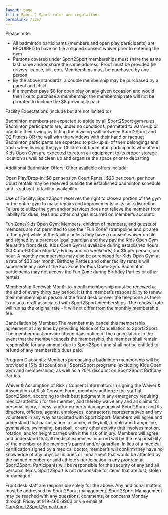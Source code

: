 ```yaml
---
layout: page
title: Sport 2 Sport rules and regulations
permalink: /s2s/
---
```


Please note:
- All badminton participants (members and open play participants) are REQUIRED to have on file a signed consent waiver prior to entering the gym
- Persons covered under Sport2Sport memberships must share the same last name and/or share the same address. Proof must be provided (ie drivers license, bill, etc). Memberships must be purchased by one person.
- By the above standards, a couple membership may be purchased by a parent and child
- If a member pays $8 for open play on any given occasion and would then like to purchase a membership, the membership rate will not be prorated to include the $8 previously paid.

Facility Expectations (include but are not limited to)

Badminton members are expected to abide by all Sport2Sport gym rules
Badminton participants are, under no conditions, permitted to warm-up or practice their swing by hitting the dividing wall between Sport2Sport and O2 Fitness OR the wall with the windows with their hand or racquet
Badminton participants are expected to pick-up all of their belongings and trash when leaving the gym
Children of badminton participants who attend Kids Open Gym are expected to return all equipment to its proper storage location as well as clean up and organize the space prior to departing

Additional Badminton Offers: Other available offers include:

Open Play/Drop-in: $8 per session
Court Rental: $20 per court, per hour
Court rentals may be reserved outside the established badminton schedule and is subject to facility availability

Use of Facility: Sport2Sport reserves the right to close a portion of the gym or the entire gym to make repairs and improvements in its sole discretion.
Failure to utilize the gym and/or services does not relieve the member from liability for dues, fees and other charges incurred on member’s account.

Fun Zone/Kids Open Gym: Members, children of members, and guests of members are not permitted to use the “Fun Zone” (trampoline and pit area of the gym) while at the facility unless they have a consent waiver on file and signed by a parent or legal guardian and they pay the Kids Open Gym fee at the front desk. Kids Open Gym is available during established hours (5:00pm-9:00pm Monday-Friday and on weekends) for $5 per person, per hour. A monthly membership may also be purchased for Kids Open Gym at a rate of $30 per month.
Birthday Parties and other facility rentals will supersede any use of the Fun Zone for Kids Open Gym. Badminton participants may not access the Fun Zone during Birthday Parties or other rentals.

Membership Renewal: Month-to-month membership must be renewed at the end of every thirty day period. It is the member’s responsibility to renew their membership in person at the front desk or over the telephone as there is no auto draft associated with Sport2Sport memberships. The renewal rate will run as the original rate - it will not differ from the monthly membership fee.

Cancellation by Member:  The member may cancel this membership agreement at any time by providing Notice of Cancellation to Sport2Sport.  The member must provide fifteen days notice of the cancellation. In the event that the member cancels the membership, the member shall remain responsible for any amount due to Sport2Sport and shall not be entitled to refund of any membership dues paid.

Program Discounts: Members purchasing a badminton membership will be provided a 15% discount on all Sport2Sport programs (excluding Kids Open Gym and memberships) as well as a 20% discount on Sport2Sport Birthday Parties.

Waiver & Assumption of Risk / Consent Information: In signing the Waiver & Assumption of Risk Consent Form, members authorize the staff at Sport2Sport, according to their best judgment in any emergency requiring medical attention for the member, and thereby waive any and all claims for personal injury, illness, and/or property damage against Sport2Sport and its directors, officers, agents, employees, contractors, representatives and any volunteers in any way associated with Sport2Sport. Members will agree and understand that participation in soccer, volleyball, tumble and trampoline, gymnastics, swimming, baseball, or any other activity that involves motion, rotation, and/or height carries with it the risk of injury. Members will agree and understand that all medical expenses incurred will be the responsibility of the member or the member’s parent and/or guardian. In lieu of a medical certification signed by a medical doctor, member’s will confirm they have no knowledge of any physical injuries or impairment that would be affected by the named member or said athlete’s participation in any program at Sport2Sport. Participants will be responsible for the security of any and all personal items. Sport2Sport is not responsible for items that are lost, stolen or damaged.

Front desk staff are responsible solely for the above. Any additional matters must be addressed by Sport2Sport management. Sport2Sport Management may be reached with any questions, comments, or concerns Monday through Friday at 919-460-9903 or via email at CarySport2Sport@gmail.com.
